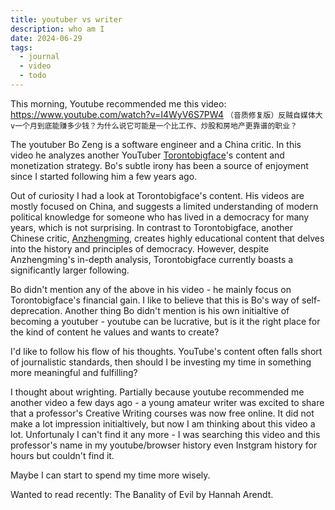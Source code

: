 ```yaml
---
title: youtuber vs writer
description: who am I
date: 2024-06-29
tags:
  - journal
  - video
  - todo
---
```

This morning, Youtube recommended me this video: https://www.youtube.com/watch?v=I4WyV6S7PW4 `（音质修复版）反贼自媒体大v一个月到底能赚多少钱？为什么说它可能是一个比工作、炒股和房地产更靠谱的职业？`

The youtuber Bo Zeng is a software engineer and a China critic. In this video he analyzes another YouTuber [Torontobigface](https://www.youtube.com/@Torontobigface)'s content and monetization strategy. Bo's subtle irony has been a source of enjoyment since I started following him a few years ago.

Out of curiosity I had a look at Torontobigface's content. His videos are mostly focused on China, and suggests a limited understanding of modern political knowledge for someone who has lived in a democracy for many years, which is not surprising. In contrast to Torontobigface, another Chinese critic, [Anzhengming](https://www.youtube.com/@anzhengming), creates highly educational content that delves into the history and principles of democracy. However, despite Anzhengming's in-depth analysis, Torontobigface currently boasts a significantly larger following.

Bo didn't mention any of the above in his video - he mainly focus on Torontobigface's financial gain. I like to believe that this is Bo's way of self-deprecation. Another thing Bo didn't mention is his own initialtive of becoming a youtuber - youtube can be lucrative, but is it the right place for the kind of content he values and wants to create?

I'd like to follow his flow of his thoughts. YouTube's content often falls short of journalistic standards, then should I be investing my time in something more meaningful and fulfilling?

I thought about wrighting. Partially because youtube recommended me another video a few days ago - a young amateur writer was excited to share that a professor's Creative Writing courses was now free online. It did not make a lot impression initialtively, but now I am thinking about this video a lot. Unfortunaly I can't find it any more - I was searching this video and this professor's name in my youtube/browser history even Instgram history for hours but couldn't find it.

Maybe I can start to spend my time more wisely.

Wanted to read recently: The Banality of Evil by Hannah Arendt.
